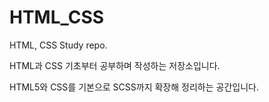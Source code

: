 # HTML_CSS
HTML, CSS Study repo.

HTML과 CSS 기초부터 공부하며 작성하는 저장소입니다.

HTML5와 CSS를 기본으로 SCSS까지 확장해 정리하는 공간입니다.
